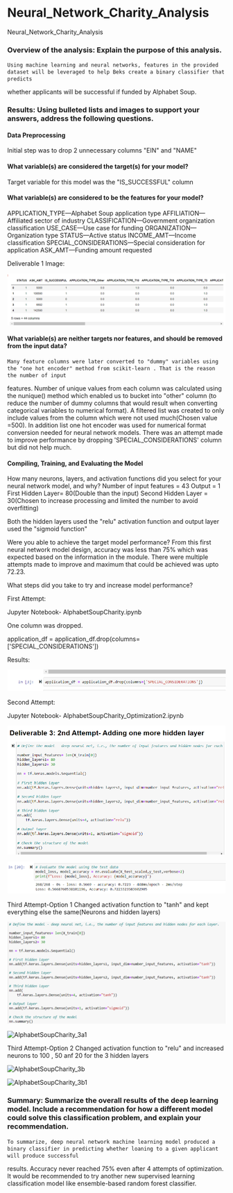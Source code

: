# Neural_Network_Charity_Analysis
  Neural_Network_Charity_Analysis

### Overview of the analysis: Explain the purpose of this analysis.
    Using machine learning and neural networks, features in the provided dataset will be leveraged to help Beks create a binary classifier that  predicts 
whether applicants will be successful if funded by Alphabet Soup.

### Results: Using bulleted lists and images to support your answers, address the following questions.

#### Data Preprocessing
   Initial step was to drop 2 unnecessary columns "EIN" and "NAME" 

#### What variable(s) are considered the target(s) for your model?
   Target variable for this model was the "IS_SUCCESSFUL" column 

#### What variable(s) are considered to be the features for your model?
   APPLICATION_TYPE—Alphabet Soup application type
   AFFILIATION—Affiliated sector of industry
   CLASSIFICATION—Government organization classification
   USE_CASE—Use case for funding
   ORGANIZATION—Organization type
   STATUS—Active status
   INCOME_AMT—Income classification
   SPECIAL_CONSIDERATIONS—Special consideration for application
   ASK_AMT—Funding amount requested
   
   Deliverable 1 Image:

   ![AlphabetSoupCharity_1a](Images/AlphabetSoupCharity_1a.PNG) 

#### What variable(s) are neither targets nor features, and should be removed from the input data?
    Many feature columns were later converted to "dummy" variables using the "one hot encoder" method from scikit-learn . That is the reason the number of input 
features. Number of unique values from each column was calculated using the nunique() method which enabled us to bucket into "other" column (to reduce the number of dummy columns that would result when converting categorical variables to numerical format). A filtered list was created to only include values from the column which were not used much(Chosen value =500). In addition list one hot encoder was used for numerical format conversion needed for neural network models. There was an attempt made to improve performance by dropping 'SPECIAL_CONSIDERATIONS' column but did not help much.      
  
#### Compiling, Training, and Evaluating the Model


How many neurons, layers, and activation functions did you select for your neural network model, and why?
 Number of input features = 43
 Output = 1
 First Hidden Layer= 80(Double than the input)
 Second Hidden Layer = 30(Chosen to increase processing and limited the number to avoid overfitting)

 Both the hidden layers used the "relu" activation function and output layer used the "sigmoid function"
 
Were you able to achieve the target model performance?
 From this first neural network model design, accuracy was less than 75% which was expected based on the information in the module. There were multiple attempts made to improve and maximum that could be achieved was upto 72.23.

What steps did you take to try and increase model performance?

 First Attempt:

  Jupyter Notebook- AlphabetSoupCharity.ipynb

  One column was dropped.

  application_df = application_df.drop(columns=['SPECIAL_CONSIDERATIONS'])

  Results:
   
  ![AlphabetSoupCharity_2a](Images/AlphabetSoupCharity_2a.PNG)


 Second Attempt:

  Jupyter Notebook- AlphabetSoupCharity_Optimization2.ipynb

  ![AlphabetSoupCharity_2c](Images/AlphabetSoupCharity_2c.PNG)

  ![AlphabetSoupCharity_2d](Images/AlphabetSoupCharity_2d.PNG)


 Third Attempt-Option 1
 Changed activation function to "tanh" and kept everything else the same(Neurons and hidden layers) 

  ![AlphabetSoupCharity_3a](Images/AlphabetSoupCharity_3a.PNG)

  ![AlphabetSoupCharity_3a1](Images/AlphabetSoupCharity_3a1.PNG)
 
 Third Attempt-Option 2
 Changed activation function to "relu" and increased neurons to 100 , 50 anf 20 for the 3 hidden layers 

  ![AlphabetSoupCharity_3b](Images/AlphabetSoupCharity_3b.PNG)

  ![AlphabetSoupCharity_3b1](Images/AlphabetSoupCharity_3b1.PNG)


### Summary: Summarize the overall results of the deep learning model. Include a recommendation for how a different model could solve this classification problem, and explain your recommendation.

    To summarize, deep neural network machine learning model produced a binary classifier in predicting whether loaning to a given applicant will produce successful 
  results. Accuracy never reached 75% even after 4 attempts of optimization. It would be recommended to try another new supervised learning classification model like
  ensemble-based random forest classifier.
 